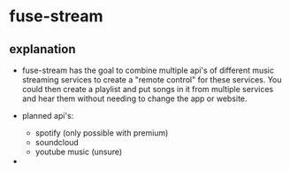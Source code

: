 # fuse-stream

## explanation

- fuse-stream has the goal to combine multiple api's of different music streaming services to create a "remote control" for these services. You could then create a playlist and put songs in it from multiple services and hear them without needing to change the app or website.

- planned api's:
    - spotify (only possible with premium)
    - soundcloud
    - youtube music (unsure)
 
- 
